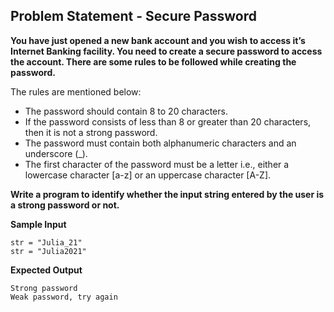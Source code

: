 ## Problem Statement - Secure Password

**You have just opened a new bank account and you wish to access it’s Internet Banking facility. You need to create a secure password to access the account. There are some rules to be followed while creating the password.**

The rules are mentioned below:
- The password should contain 8 to 20 characters.
- If the password consists of less than 8 or greater than 20 characters, then it is not a strong password.
- The password must contain both alphanumeric characters and an underscore (_).
- The first character of the password must be a letter i.e., either a lowercase character [a-z] or an uppercase character [A-Z].

**Write a program to identify whether the input string entered by the user is a strong password or not.**

**Sample Input**

    str = "Julia_21"
    str = "Julia2021"

**Expected Output**

    Strong password
    Weak password, try again
